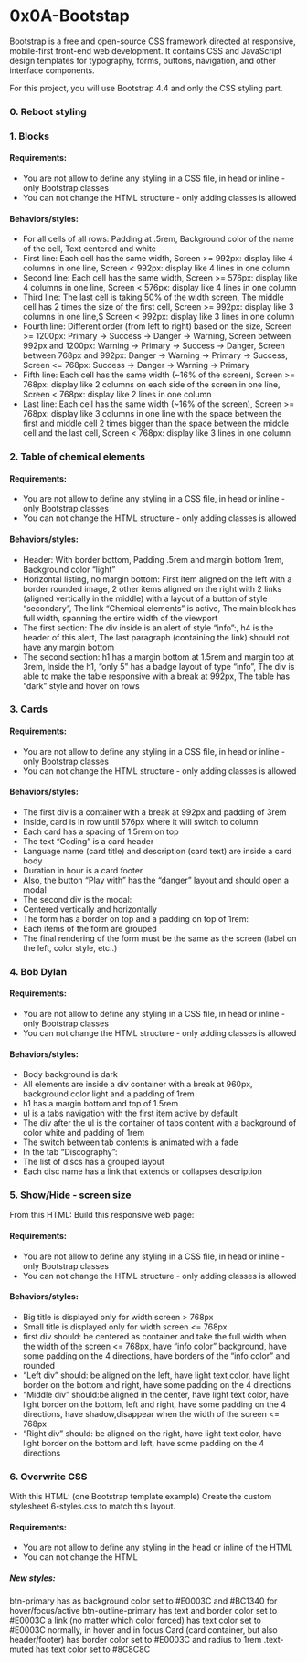 # 0x0A-Bootstap

Bootstrap is a free and open-source CSS framework directed at responsive, mobile-first front-end web development. It contains CSS and JavaScript design templates for typography, forms, buttons, navigation, and other interface components.

For this project, you will use Bootstrap 4.4 and only the CSS styling part.

### 0. Reboot styling

### 1. Blocks

#### Requirements:
* You are not allow to define any styling in a CSS file, in head or inline - only Bootstrap classes
* You can not change the HTML structure - only adding classes is allowed
#### Behaviors/styles:

* For all cells of all rows: Padding at .5rem, Background color of the name of the cell, Text centered and white
* First line: Each cell has the same width, Screen >= 992px: display like 4 columns in one line, Screen < 992px: display like 4 lines in one column
* Second line: Each cell has the same width, Screen >= 576px: display like 4 columns in one line, Screen < 576px: display like 4 lines in one column
* Third line: The last cell is taking 50% of the width screen, The middle cell has 2 times the size of the first cell, Screen >= 992px: display like 3 columns in one line,S Screen < 992px: display like 3 lines in one column
* Fourth line: Different order (from left to right) based on the size, Screen >= 1200px: Primary -> Success -> Danger -> Warning, Screen between 992px and 1200px: Warning -> Primary -> Success -> Danger, Screen between 768px and 992px: Danger -> Warning -> Primary -> Success, Screen <= 768px: Success -> Danger -> Warning -> Primary
* Fifth line: Each cell has the same width (~16% of the screen), Screen >= 768px: display like 2 columns on each side of the screen in one line, Screen < 768px: display like 2 lines in one column
* Last line: Each cell has the same width (~16% of the screen), Screen >= 768px: display like 3 columns in one line with the space between the first and middle cell 2 times bigger than the space between the middle cell and the last cell, Screen < 768px: display like 3 lines in one column

### 2. Table of chemical elements

#### Requirements:
* You are not allow to define any styling in a CSS file, in head or inline - only Bootstrap classes
* You can not change the HTML structure - only adding classes is allowed
#### Behaviors/styles:

* Header: With border bottom, Padding .5rem and margin bottom 1rem, Background color “light”
* Horizontal listing, no margin bottom: First item aligned on the left with a border rounded image, 2 other items aligned on the right with 2 links (aligned vertically in the middle) with a layout of a button of style “secondary”, The link “Chemical elements” is active, The main block has full width, spanning the entire width of the viewport
* The first section: The div inside is an alert of style “info”:, h4 is the header of this alert, The last paragraph (containing the link) should not have any margin bottom
* The second section: h1 has a margin bottom at 1.5rem and margin top at 3rem, Inside the h1, “only 5” has a badge layout of type “info”, The div is able to make the table responsive with a break at 992px, The table has “dark” style and hover on rows

### 3. Cards

#### Requirements:

* You are not allow to define any styling in a CSS file, in head or inline - only Bootstrap classes
* You can not change the HTML structure - only adding classes is allowed
#### Behaviors/styles:

* The first div is a container with a break at 992px and padding of 3rem
* Inside, card is in row until 576px where it will switch to column
* Each card has a spacing of 1.5rem on top
* The text “Coding” is a card header
* Language name (card title) and description (card text) are inside a card body
* Duration in hour is a card footer
* Also, the button “Play with” has the “danger” layout and should open a modal
* The second div is the modal:
* Centered vertically and horizontally
* The form has a border on top and a padding on top of 1rem:
* Each items of the form are grouped
* The final rendering of the form must be the same as the screen (label on the left, color style, etc..)

### 4. Bob Dylan

#### Requirements:
* You are not allow to define any styling in a CSS file, in head or inline - only Bootstrap classes
* You can not change the HTML structure - only adding classes is allowed
#### Behaviors/styles:

* Body background is dark
* All elements are inside a div container with a break at 960px, background color light and a padding of 1rem
* h1 has a margin bottom and top of 1.5rem
* ul is a tabs navigation with the first item active by default
* The div after the ul is the container of tabs content with a background of color white and padding of 1rem
* The switch between tab contents is animated with a fade
* In the tab “Discography”:
* The list of discs has a grouped layout
* Each disc name has a link that extends or collapses description

### 5. Show/Hide - screen size
From this HTML:
Build this responsive web page:

#### Requirements:

* You are not allow to define any styling in a CSS file, in head or inline - only Bootstrap classes
* You can not change the HTML structure - only adding classes is allowed

#### Behaviors/styles:

* Big title is displayed only for width screen > 768px
* Small title is displayed only for width screen <= 768px
* first div should: be centered as container and take the full width when the width of the screen <= 768px, have “info color” background, have some padding on the 4 directions, have borders of the “info color” and rounded
* “Left div” should: be aligned on the left, have light text color, have light border on the bottom and right, have some padding on the 4 directions
* “Middle div” should:be aligned in the center, have light text color, have light border on the bottom, left and right, have some padding on the 4 directions, have shadow,disappear when the width of the screen <= 768px
* “Right div” should: be aligned on the right, have light text color, have light border on the bottom and left, have some padding on the 4 directions

### 6. Overwrite CSS
With this HTML: (one Bootstrap template example)
Create the custom stylesheet 6-styles.css to match this layout.
#### Requirements:
* You are not allow to define any styling in the head or inline of the HTML
* You can not change the HTML

##### New styles:

btn-primary has as background color set to #E0003C and #BC1340 for hover/focus/active
btn-outline-primary has text and border color set to #E0003C
a link (no matter which color forced) has text color set to #E0003C normally, in hover and in focus
Card (card container, but also header/footer) has border color set to #E0003C and radius to 1rem
.text-muted has text color set to #8C8C8C

